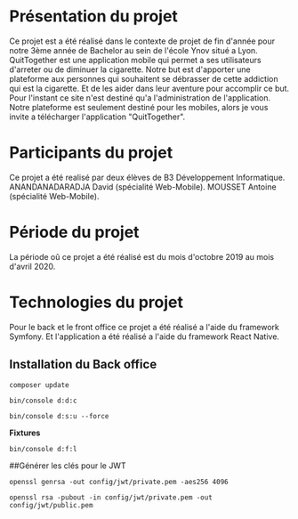 # Présentation du projet

Ce projet est a été réalisé dans le contexte de projet de fin d'année pour notre 3ème année de Bachelor au sein de l'école Ynov situé a Lyon.
QuitTogether est une application mobile qui permet a ses utilisateurs d'arreter ou de diminuer la cigarette.
Notre but est d'apporter une plateforme aux personnes qui souhaitent se débrasser de cette addiction qui est la cigarette.
Et de les aider dans leur aventure pour accomplir ce but.
Pour l'instant ce site n'est destiné qu'a l'administration de l'application.
Notre plateforme est seulement destiné pour les mobiles, alors je vous invite a télécharger l'application "QuitTogether".

# Participants du projet

Ce projet a été realisé par deux élèves de B3 Développement Informatique.
ANANDANADARADJA David (spécialité Web-Mobile).
MOUSSET Antoine (spécialité Web-Mobile).

# Période du projet

La période oû ce projet a été réalisé est du mois d'octobre 2019 au mois d'avril 2020.

# Technologies du projet

Pour le back et le front office ce projet a été réalisé a l'aide du framework Symfony.
Et l'application a été réalisé a l'aide du framework React Native.


## Installation du Back office 

`composer update`

`bin/console d:d:c`

`bin/console d:s:u --force`


**Fixtures**

`bin/console d:f:l`


##Générer les clés pour le JWT

`openssl genrsa -out config/jwt/private.pem -aes256 4096`

`openssl rsa -pubout -in config/jwt/private.pem -out config/jwt/public.pem`


